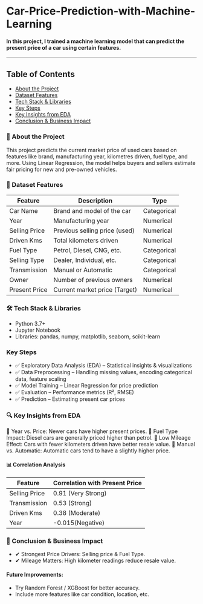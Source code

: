 # Car-Price-Prediction-with-Machine-Learning
#### In this project, I trained a machine learning model that can predict the present price of a car using certain features.
---

## Table of Contents
- [About the Project](📌#about-the-project)
- [Dataset Features](📂#dataset-features)
- [Tech Stack & Libraries](🛠️#tech-stack-&-libraries)
- [Key Steps](#key-steps)
- [Key Insights from EDA](🔍#key-insights-from-eda)
- [Conclusion & Business Impact](📝#conclusion-&-business-impact)

### 📌 About the Project
This project predicts the current market price of used cars based on features like brand, manufacturing year, kilometres driven, fuel type, and more. Using Linear Regression, the model helps buyers and sellers estimate fair pricing for new and pre-owned vehicles.

### 📂 Dataset Features
|Feature|Description|Type|
|-------|-----------|----|
|Car Name|Brand and model of the car|Categorical|
|Year|Manufacturing year|Numerical|
|Selling Price|Previous selling price (used)|Numerical|
|Driven Kms|Total kilometers driven|Numerical|
|Fuel Type|Petrol, Diesel, CNG, etc.|Categorical|
|Selling Type|Dealer, Individual, etc.|Categorical|
|Transmission|Manual or Automatic|Categorical|
|Owner|Number of previous owners|Numerical|
|Present Price|Current market price (Target)|Numerical|

### 🛠️ Tech Stack & Libraries
- Python 3.7+
- Jupyter Notebook
- Libraries: pandas, numpy, matplotlib, seaborn, scikit-learn

### Key Steps
- ✅ Exploratory Data Analysis (EDA) – Statistical insights & visualizations
- ✅ Data Preprocessing – Handling missing values, encoding categorical data, feature scaling
- ✅ Model Training – Linear Regression for price prediction
- ✅ Evaluation – Performance metrics (R², RMSE)
- ✅ Prediction – Estimating present car prices

### 🔍 Key Insights from EDA
📌 Year vs. Price: Newer cars have higher present prices.
📌 Fuel Type Impact: Diesel cars are generally priced higher than petrol.
📌 Low Mileage Effect: Cars with fewer kilometers driven have better resale value.
📌 Manual vs. Automatic: Automatic cars tend to have a slightly higher price.

#### 📊 Correlation Analysis
|Feature|Correlation with Present Price|
|-------|------------------------------|
|Selling Price|	0.91 (Very Strong)|
|Transmission|0.53 (Strong)|
|Driven Kms|0.38 (Moderate)|
|Year|-0.015(Negative)|

### 📝 Conclusion & Business Impact
- ✔ Strongest Price Drivers: Selling price & Fuel Type.
- ✔ Mileage Matters: High kilometer readings reduce resale value.

#### Future Improvements:
- Try Random Forest / XGBoost for better accuracy.
- Include more features like car condition, location, etc.


